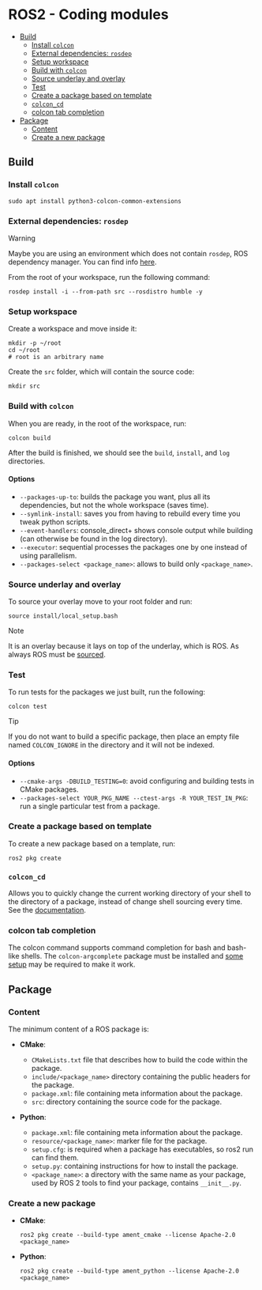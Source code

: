 # ROS2 - Coding modules <!-- omit from toc -->

- [Build](#build)
  - [Install `colcon`](#install-colcon)
  - [External dependencies: `rosdep`](#external-dependencies-rosdep)
  - [Setup workspace](#setup-workspace)
  - [Build with `colcon`](#build-with-colcon)
  - [Source underlay and overlay](#source-underlay-and-overlay)
  - [Test](#test)
  - [Create a package based on template](#create-a-package-based-on-template)
  - [`colcon_cd`](#colcon_cd)
  - [colcon tab completion](#colcon-tab-completion)
- [Package](#package)
  - [Content](#content)
  - [Create a new package](#create-a-new-package)

## Build

### Install `colcon`

```shell
sudo apt install python3-colcon-common-extensions
```

### External dependencies: `rosdep`

> [!WARNING]
>
> Maybe you are using an environment which does not contain `rosdep`, ROS dependency manager. You can find info [here](https://docs.ros.org/en/humble/Tutorials/Intermediate/Rosdep.html).

From the root of your workspace, run the following command:

```shell
rosdep install -i --from-path src --rosdistro humble -y
```

### Setup workspace

Create a workspace and move inside it:

```shell
mkdir -p ~/root
cd ~/root
# root is an arbitrary name
```

Create the `src` folder, which will contain the source code:

```shell
mkdir src
```

### Build with `colcon`

When you are ready, in the root of the workspace, run:

```shell
colcon build
```

After the build is finished, we should see the `build`, `install`, and `log` directories.

#### Options <!-- omit from toc -->

- `--packages-up-to`: builds the package you want, plus all its dependencies, but not the whole workspace (saves time).
- `--symlink-install`: saves you from having to rebuild every time you tweak python scripts.
- `--event-handlers`: console_direct+ shows console output while building (can otherwise be found in the log directory).
- `--executor`: sequential processes the packages one by one instead of using parallelism.
- `--packages-select <package_name>`: allows to build only `<package_name>`.

### Source underlay and overlay

To source your overlay move to your root folder and run:

```shell
source install/local_setup.bash
```

> [!NOTE] 
>
> It is an overlay because it lays on top of the underlay, which is ROS. As always ROS must be [sourced](ROS2%20-%20CLI.md#source-setup-files). 

### Test

To run tests for the packages we just built, run the following:

```shell
colcon test
```

> [!TIP]
>
> If you do not want to build a specific package, then place an empty file named `COLCON_IGNORE` in the directory and it will not be indexed.

#### Options <!-- omit from toc -->

- `--cmake-args -DBUILD_TESTING=0`: avoid configuring and building tests in CMake packages.
- `--packages-select YOUR_PKG_NAME --ctest-args -R YOUR_TEST_IN_PKG`: run a single particular test from a package.

### Create a package based on template

To create a new package based on a template, run:

```shell
ros2 pkg create
```

### `colcon_cd`

Allows you to quickly change the current working directory of your shell to the directory of a package, instead of change shell sourcing every time.
\
See the [documentation](https://colcon.readthedocs.io/en/released/user/installation.html#quick-directory-changes).

### colcon tab completion

The colcon command supports command completion for bash and bash-like shells. The `colcon-argcomplete` package must be installed and [some setup](https://colcon.readthedocs.io/en/released/user/installation.html#enable-completion) may be required to make it work.

## Package

### Content

The minimum content of a ROS package is:

- **CMake**:
  
  - `CMakeLists.txt` file that describes how to build the code within the package.
  - `include/<package_name>` directory containing the public headers for the package.
  - `package.xml`: file containing meta information about the package.
  - `src`: directory containing the source code for the package.

- **Python**:
  
  - `package.xml`: file containing meta information about the package.
  - `resource/<package_name>`: marker file for the package.
  - `setup.cfg`: is required when a package has executables, so ros2 run can find them.
  - `setup.py`: containing instructions for how to install the package.
  - `<package_name>`: a directory with the same name as your package, used by ROS 2 tools to find your package, contains `__init__.py`.

### Create a new package

- **CMake**:
  
  ```shell
  ros2 pkg create --build-type ament_cmake --license Apache-2.0 <package_name>
  ```

- **Python**:
  
  ```shell
  ros2 pkg create --build-type ament_python --license Apache-2.0 <package_name>
  ```